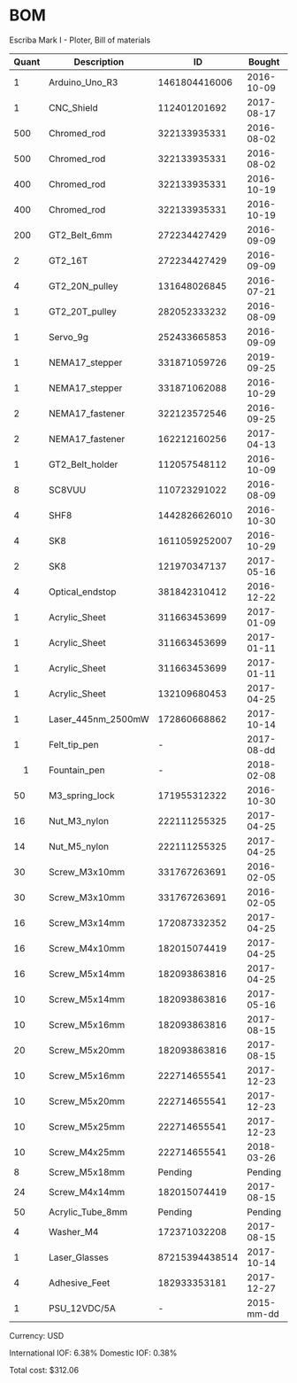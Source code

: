 # BOM
Escriba Mark I - Ploter, Bill of materials

| Quant | Description        | ID             | Bought     | Delivered  | Unit | Charge | Taxes |   Cost |
|-------|--------------------|----------------|------------|------------|------|--------|-------|--------|
|     1 | Arduino_Uno_R3     |  1461804416006 | 2016-10-09 | 2016-11-29 | each |   7.82 |  0.49 |   8.31 |
|     1 | CNC_Shield         |   112401201692 | 2017-08-17 | 2018-01-23 | each |   7.40 |  0.46 |   7.86 |
|   500 | Chromed_rod        |   322133935331 | 2016-08-02 | 2016-10-10 | mm   |  11.56 |  0.73 |  12.29 |
|   500 | Chromed_rod        |   322133935331 | 2016-08-02 | 2016-10-10 | mm   |   0.00 |  0.00 |   0.00 |
|   400 | Chromed_rod        |   322133935331 | 2016-10-19 | 2016-11-17 | mm   |  11.58 |  0.73 |  12.31 |
|   400 | Chromed_rod        |   322133935331 | 2016-10-19 | 2016-11-17 | mm   |   0.00 |  0.00 |   0.00 |
|   200 | GT2_Belt_6mm       |   272234427429 | 2016-09-09 | 2016-10-25 | cm   |   7.68 |  0.48 |   8.16 |
|     2 | GT2_16T            |   272234427429 | 2016-09-09 | 2016-10-25 | each |   0.00 |  0.00 |   0.00 |
|     4 | GT2_20N_pulley     |   131648026845 | 2016-07-21 | 2016-09-dd | each |  10.98 |  0.69 |  11.67 |
|     1 | GT2_20T_pulley     |   282052333232 | 2016-08-09 | 2016-09-1d | each |   2.35 |  0.14 |   2.49 |
|     1 | Servo_9g           |   252433665853 | 2016-09-09 | 2016-10-04 | each |   3.56 |  0.22 |   3.78 |
|     1 | NEMA17_stepper     |   331871059726 | 2019-09-25 | 2016-10-28 | each |  10.38 |  0.66 |  11.04 |
|     1 | NEMA17_stepper     |   331871062088 | 2016-10-29 | 2017-mm-dd | each |  10.38 |  0.66 |  11.04 |
|     2 | NEMA17_fastener    |   322123572546 | 2016-09-25 | 2016-11-17 | each |   7.87 |  0.50 |   8.37 |
|     2 | NEMA17_fastener    |   162212160256 | 2017-04-13 | 2016-11-17 | each |  12.50 |  0.79 |  13.29 |
|     1 | GT2_Belt_holder    |   112057548112 | 2016-10-09 | 2017-01-12 | each |   2.71 |  0.17 |   2.88 |
|     8 | SC8VUU             |   110723291022 | 2016-08-09 | 2016-09-20 | each |  18.04 |  1.15 |  19.19 |
|     4 | SHF8               |  1442826626010 | 2016-10-30 | 2017-01-03 | each |   7.78 |  0.49 |   8.27 |
|     4 | SK8                |  1611059252007 | 2016-10-29 | 2017-01-05 | each |   4.74 |  0.30 |   5.04 |
|     2 | SK8                |   121970347137 | 2017-05-16 | 2017-mm-dd | each |   2.85 |  0.18 |   3.03 |
|     4 | Optical_endstop    |   381842310412 | 2016-12-22 | 2017-05-18 | each |   3.21 |  0.20 |   3.41 |
|     1 | Acrylic_Sheet      |   311663453699 | 2017-01-09 | 2017-03-27 | each |   5.89 |  0.37 |   6.26 |
|     1 | Acrylic_Sheet      |   311663453699 | 2017-01-11 | 2017-07-12 | each |   5.89 |  0.37 |   6.26 |
|     1 | Acrylic_Sheet      |   311663453699 | 2017-01-11 | 2017-07-12 | each |   5.89 |  0.37 |   6.26 |
|     1 | Acrylic_Sheet      |   132109680453 | 2017-04-25 | 2017-05-18 | each |   5.89 |  0.37 |   6.26 |
|     1 | Laser_445nm_2500mW |   172860668862 | 2017-10-14 | 2017-11-27 | each |  78.22 |  4.99 |  83.21 |
|     1 | Felt_tip_pen       | -              | 2017-08-dd | 2017-08-dd | each |   0.00 |  1.00 |   1.00 |
|     1 | Fountain_pen       | -              | 2018-02-08 | 2018-02-08 | each |   6.08 |  0.00 |   6.08 |
|    50 | M3_spring_lock     |   171955312322 | 2016-10-30 | 2017-03-21 | each |   1.44 |  0.09 |   1.53 |
|    16 | Nut_M3_nylon       |   222111255325 | 2017-04-25 | 2017-07-dd | each |   1.72 |  0.10 |   1.82 |
|    14 | Nut_M5_nylon       |   222111255325 | 2017-04-25 | 2017-07-dd | each |   1.40 |  0.08 |   1.48 |
|    30 | Screw_M3x10mm      |   331767263691 | 2016-02-05 | 2016-xx-xx | each |   0.99 |  0.06 |   1.05 |
|    30 | Screw_M3x10mm      |   331767263691 | 2016-02-05 | 2016-xx-xx | each |   0.99 |  0.06 |   1.05 |
|    16 | Screw_M3x14mm      |   172087332352 | 2017-04-25 | 2017-05-dd | each |   1.82 |  0.11 |   1.93 |
|    16 | Screw_M4x10mm      |   182015074419 | 2017-04-25 | 2017-05-dd | each |   2.04 |  0.13 |   2.17 |z
|    16 | Screw_M5x14mm      |   182093863816 | 2017-04-25 | 2017-05-dd | each |   2.18 |  0.13 |   2.31 |
|    10 | Screw_M5x14mm      |   182093863816 | 2017-05-16 | 2017-07-dd | each |   2.17 |  0.13 |   2.30 |
|    10 | Screw_M5x16mm      |   182093863816 | 2017-08-15 | 2018-03-26 | each |   2.36 |  0.15 |   2.51 |
|    20 | Screw_M5x20mm      |   182093863816 | 2017-08-15 | 2018-03-26 | each |   2.62 |  0.09 |   0.09 |
|    10 | Screw_M5x16mm      |   222714655541 | 2017-12-23 | Pending    | each |   1.77 |  0.11 |   1.88 |
|    10 | Screw_M5x20mm      |   222714655541 | 2017-12-23 | Pending    | each |   2.05 |  0.13 |   2.18 |
|    10 | Screw_M5x25mm      |   222714655541 | 2017-12-23 | Pending    | each |   2.05 |  0.13 |   2.18 |
|    10 | Screw_M4x25mm      |   222714655541 | 2018-03-26 | Pending    | each |   1.79 |  0.10 |   1.89 |
|     8 | Screw_M5x18mm      | Pending        | Pending    | Pending    | each |   0.00 |  0.00 |   0.00 |
|    24 | Screw_M4x14mm      |   182015074419 | 2017-08-15 | 2018-03-26 | each |   3.79 |  0.24 |   4.03 |
|    50 | Acrylic_Tube_8mm   | Pending        | Pending    | Pending    | cm   |   0.00 |  0.00 |   0.00 |
|     4 | Washer_M4          |   172371032208 | 2017-08-15 | 2018-03-26 | each |   0.01 |  0.01 |   0.02 |
|     1 | Laser_Glasses      | 87215394438514 | 2017-10-14 | 2018-03-08 | each |  19.84 |  0,07 |  19.91 |
|     4 | Adhesive_Feet      |   182933353181 | 2017-12-27 | Pending    | each |   0.04 |  0.01 |   0.05 |
|     1 | PSU_12VDC/5A       | -              | 2015-mm-dd | 2015-mm-dd | each |   0.00 |  0.00 |   0.00 |

Currency: USD

International IOF: 6.38%
Domestic IOF: 0.38%

Total cost: $312.06
